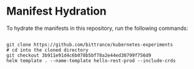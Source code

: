 
# Manifest Hydration

To hydrate the manifests in this repository, run the following commands:

```shell

git clone https://github.com/bittrance/kubernetes-experiments
# cd into the cloned directory
git checkout 3b911e91d4c6b078b5bf78a2e44ed30799f756d9
helm template . --name-template hello-rest-prod --include-crds
```